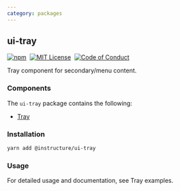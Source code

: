 ```yaml
---
category: packages
---
```


## ui-tray

[![npm][npm]][npm-url]&nbsp;
[![MIT License][license-badge]][license]&nbsp;
[![Code of Conduct][coc-badge]][coc]

Tray component for secondary/menu content.

### Components

The `ui-tray` package contains the following:

- [Tray](#Tray)

### Installation

```sh
yarn add @instructure/ui-tray
```

### Usage

For detailed usage and documentation, see Tray examples.

[npm]: https://img.shields.io/npm/v/@instructure/ui-tray.svg
[npm-url]: https://npmjs.com/package/@instructure/ui-tray
[license-badge]: https://img.shields.io/npm/l/instructure-ui.svg?style=flat-square
[license]: https://github.com/instructure/instructure-ui/blob/master/LICENSE
[coc-badge]: https://img.shields.io/badge/code%20of-conduct-ff69b4.svg?style=flat-square
[coc]: https://github.com/instructure/instructure-ui/blob/master/CODE_OF_CONDUCT.md
